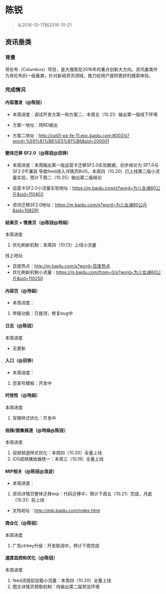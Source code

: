 
# 陈锐

> 从2016-10-17到2016-10-21

## 资讯垂类

### 背景

哥伦布（Columbus）项目，是大搜索在2016年的重点创新大方向。资讯垂类作为哥伦布的一级垂类，针对新闻资讯领域，致力给用户提供更好的搜索体验。

### 完成情况

#### 内容激发（@陈锐）

- 本周进度：调试开发方案一和方案二，本周五（10.21）输出第一版线下环境

- 方案一地址：待RD输出

- 方案二地址：http://cp01-ps-fe-11.epc.baidu.com:8003/s?word=%E6%81%B6%E5%81%B6&sid=200001

#### 整体迁移 SF2.0（@陈锐@田铮）

- 本周进度：本周输出第一版运营卡迁移SF2.0实验数据，初步结论为 SF1.0与SF2.0不兼容 导致feed进入详情页BUG。本周四（10.20）已上线第二版小流量实验，预计下周二（10.25）输出第二版结论

- 运营卡SF2.0小流量实验地址：https://m.baidu.com/s?word=为儿女减60公斤&sid=110403

- 资讯迁移SF2.0地址：https://m.baidu.com/s?word=为儿女减60公斤&sid=108291


#### 结果页 + 情景页（@陈锐@玲娟）
本周进度

1. 优化刷新机制：本周四（10.13）上线小流量

线上地址

- 百度热点：http://m.baidu.com/s?word=百度热点
- 优化刷新机制小流量：https://m.baidu.com/from=0/s?word=为儿女减60公斤&sid=110250

#### 内容页（@玲娟）

- 本周进度：

1. 举报功能：已提测，修复bug中

#### 日志（@陈锐）
本周进度

- 无更新

#### 入口（@田铮）

- 本周进度：

1. 百家号模板：开发中

#### 时效性（@玲娟）
本周进度

1. 官微样式优化：开发中

#### 视频/图集频道（@玲娟@陈锐）
本周进度

1. 视频频道样式优化：本周四（10.20）全量上线
2. IOS视频播放器统一：本周三（10.19）全量上线

#### MIP相关（@陈锐@浪波）

- 本周进度：

1. 资讯详情页整体迁移mip：代码迁移中，预计下周五（10.21）完成，月底（10.31）前上线

- 文档地址：http://mip.baidu.com/index.html


#### 商业化（@陈锐）
本周进度

1. 广告ctrkey升级：开发联调中，预计下周完成


#### 速度监控和优化（@陈锐）
本周进度

1. feed流提前加载小流量：本周四（10.20）全量上线
2. 图文详情页预取机制：待输出第二版预览环境
